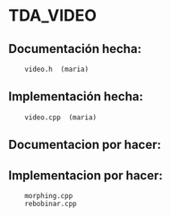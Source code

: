 # TDA_VIDEO

## Documentación hecha:
		video.h  (maria)

## Implementación hecha:
		video.cpp  (maria)
		
## Documentacion por hacer:
		
		
## Implementacion por hacer:
		morphing.cpp
		rebobinar.cpp

